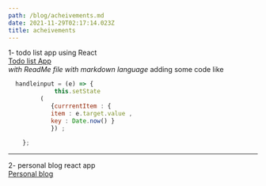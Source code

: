 ```yaml
---
path: /blog/acheivements.md
date: 2021-11-29T02:17:14.023Z
title: acheivements
---
```


1- todo list app using React <br/>
[Todo list App](https://github.com/MennaEltaliawy/todolist) <br>
*with ReadMe file with markdown language*
adding some code like 
```javaScript
  handleinput = (e) => {
             this.setState
         (
            {currrentItem : {
            item : e.target.value ,
            key : Date.now() }
            }) ;
     
    };

```
___

2- personal blog react app <br/>
[Personal blog](https://github.com/MennaEltaliawy/my-awesome-site) <br>